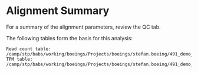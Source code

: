 <!-- Set PArameters Module -->
<!-- Set the chnkPrefix to make all chunks unique in the overall folder -->



# Alignment Summary
For a summary of the alignment parameters, review the QC tab. 

The following tables form the basis for this analysis: 

<div class = "grey">

```
Read count table: 
/camp/stp/babs/working/boeings/Projects/boeings/stefan.boeing/491_demo_timecourse_GSE134515/data/rsem.count.txt
TPM table: 
/camp/stp/babs/working/boeings/Projects/boeings/stefan.boeing/491_demo_timecourse_GSE134515/data/dfTPM.txt
```
 </div>


